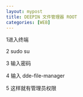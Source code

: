 ```yaml
---
layout: mypost
title: DEEPIN 文件管理器 ROOT
categories: [WEB]
---
```




1进入终端

2 sudo su

3 输入密码

4 输入
 dde-file-manager

5 这样就有管理员权限